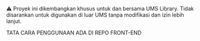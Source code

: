 ⚠️ Proyek ini dikembangkan khusus untuk dan bersama UMS Library.
Tidak disarankan untuk digunakan di luar UMS tanpa modifikasi dan izin lebih lanjut.

TATA CARA PENGGUNAAN ADA DI REPO FRONT-END
